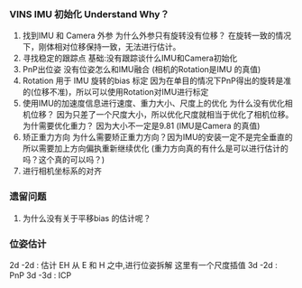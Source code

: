 <!--
 * @Author: Liu Weilong
 * @Date: 2021-03-22 19:54:22
 * @LastEditors: Liu Weilong
 * @LastEditTime: 2021-03-22 21:40:31
 * @Description: 
-->
### VINS IMU 初始化 Understand Why？
1. 找到IMU 和 Camera 外参 
   为什么外参只有旋转没有位移？
   在旋转一致的情况下，刚体相对位移保持一致，无法进行估计。
2. 寻找稳定的跟踪点  基础:没有跟踪谈什么IMU和Camera初始化
3. PnP出位姿 没有位姿怎么和IMU融合 (相机的Rotation是IMU 的真值)
4. Rotation 用于 IMU 旋转的bias 标定 因为在单目的情况下PnP得出的旋转是准的(位移不准)，所以可以使用Rotation对IMU进行标定
5. 使用IMU的加速度信息进行速度、重力大小、尺度上的优化
   为什么没有优化相机位移？ 因为只差了一个尺度大小，所以优化尺度就相当于优化了相机位移。
   为什需要优化重力？
   因为大小不一定是9.81
   (IMU是Camera 的真值)
6. 矫正重力方向
   为什么需要矫正重力方向？因为IMU的安装一定不是完全垂直的
   所以需要加上方向偏执重新继续优化
   (重力方向真的有什么是可以进行估计的吗？这个真的可以吗？)
7. 进行相机坐标系的对齐

### 遗留问题
1. 为什么没有关于平移bias 的估计呢？

### 位姿估计
2d -2d : 估计 EH 从 E 和 H 之中,进行位姿拆解 这里有一个尺度插值
3d -2d : PnP
3d -3d : ICP





